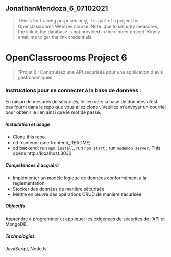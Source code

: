 ## JonathanMendoza_6_07102021

> This is for training purposes only, it is part of a project for Openclassrooms WebDev course.
> Note: due to security measures, the link to the database is not provided in the cloned project. Kindly email me to get the link credentials.

# OpenClassroooms Project 6

> "Projet 6 : Construisez une API sécurisée pour une application d'avis gastronomiques.

### Instructions pour se connecter à la base de données :

En raison de mesures de sécurités, le lien vers la base de données n'est pas fourni dans le repo que vous allez cloner. Veuillez m'envoyer un courriel pour obtenir le lien ainsi que le mot de passe.

##### Installation et usage

- Clone this repo.
- cd frontend: (see frontend_README)
- cd backend: run `npm install`, run `npm start` , run `nodemon server`. This opens http://localhost:3030

##### Compétences à acquérir

- Implémenter un modèle logique de données conformément à la réglementation
- Stocker des données de manière sécurisée
- Mettre en œuvre des opérations CRUD de manière sécurisée

##### Objectifs

Apprendre à programmer et appliquer les exigences de sécurités de l'API et MongoDB.

##### Technologies

JavaScript, NodeJs,
